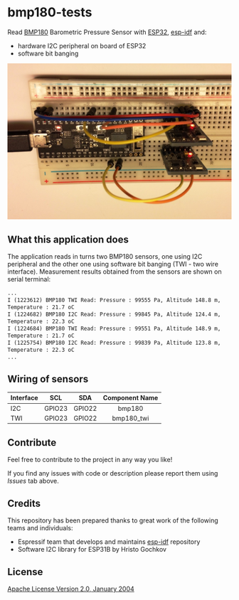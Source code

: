 # bmp180-tests

Read [BMP180](https://www.bosch-sensortec.com/bst/products/all_products/bmp180) Barometric Pressure Sensor with [ESP32](https://espressif.com/en/products/hardware/esp32/overview), [esp-idf](https://github.com/espressif/esp-idf) and:

* hardware I2C peripheral on board of ESP32
* software bit banging

![alt text](pictures/esp32-and-two-bmp180.jpg "ESP32 and two BMP180 sensors")


## What this application does

The application reads in turns two BMP180 sensors, one using I2C peripheral and the other one using software bit banging (TWI - two wire interface). Measurement results obtained from the sensors are shown on serial terminal:

```
...
I (1223612) BMP180 TWI Read: Pressure : 99555 Pa, Altitude 148.8 m, Temperature : 21.7 oC
I (1224682) BMP180 I2C Read: Pressure : 99845 Pa, Altitude 124.4 m, Temperature : 22.3 oC
I (1224684) BMP180 TWI Read: Pressure : 99551 Pa, Altitude 148.9 m, Temperature : 21.7 oC
I (1225754) BMP180 I2C Read: Pressure : 99839 Pa, Altitude 123.8 m, Temperature : 22.3 oC
...
```

## Wiring of sensors

| Interface | SCL | SDA | Component Name |
| :--- | :---: | :---: | :---: |
| I2C | GPIO23 | GPIO22 | bmp180 |
| TWI | GPIO23 | GPIO22 | bmp180_twi |


## Contribute

Feel free to contribute to the project in any way you like!

If you find any issues with code or description please report them using *Issues* tab above.


## Credits

This repository has been prepared thanks to great work of the following teams and individuals:

* Espressif team that develops and maintains [esp-idf](https://github.com/espressif/esp-idf)  repository
* Software I2C library for ESP31B by Hristo Gochkov


## License

[Apache License Version 2.0, January 2004](LICENSE)
